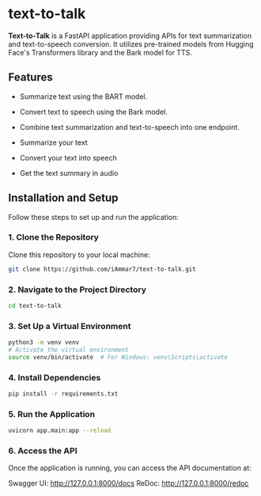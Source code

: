 # text-to-talk

**Text-to-Talk** is a FastAPI application providing APIs for text summarization and text-to-speech conversion. It utilizes pre-trained models from Hugging Face's Transformers library and the Bark model for TTS.

## Features

- Summarize text using the BART model.
- Convert text to speech using the Bark model.
- Combine text summarization and text-to-speech into one endpoint.

- Summarize your text
- Convert your text into speech
- Get the text summary in audio

## Installation and Setup

Follow these steps to set up and run the application:

### 1. Clone the Repository

Clone this repository to your local machine:

```bash
git clone https://github.com/iAmmar7/text-to-talk.git
```

### 2. Navigate to the Project Directory

```bash
cd text-to-talk
```

### 3. Set Up a Virtual Environment

```bash
python3 -m venv venv
# Activate the virtual environment
source venv/bin/activate  # For Windows: venv\Scripts\activate
```

### 4. Install Dependencies

```bash
pip install -r requirements.txt
```

### 5. Run the Application

```bash
uvicorn app.main:app --reload
```

### 6. Access the API

Once the application is running, you can access the API documentation at:

Swagger UI: <http://127.0.0.1:8000/docs>
ReDoc: <http://127.0.0.1:8000/redoc>
